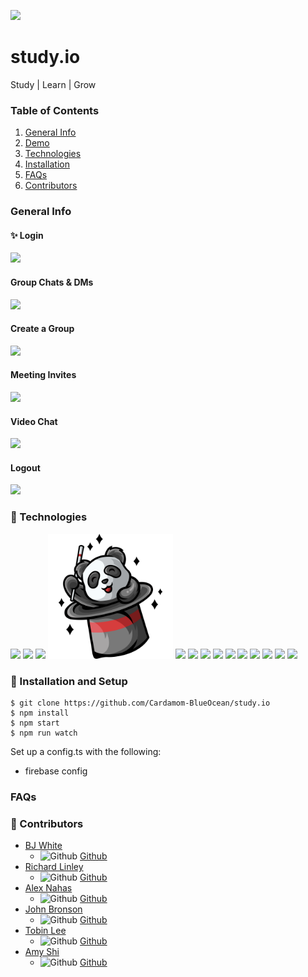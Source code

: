 ![](https://i.imgur.com/hPNYfXq.png)
# study.io
Study | Learn | Grow
### Table of Contents
1. [General Info](#🌳-General-Info)
2. [Demo](#✨-Demo)
3. [Technologies](#🧪-Technologies)
4. [Installation](#🚀-Installation)
5. [FAQs](#FAQS)
6. [Contributors](#🤝-Contributors)


### General Info


#### ✨ Login
![](https://imgur.com/Svwvsi7.gif)

#### Group Chats & DMs
![](https://imgur.com/RuGRgmw.gif)

#### Create a Group
![](https://imgur.com/EhUggEY.gif)

#### Meeting Invites
![](https://imgur.com/Id5uw7w.gif)

#### Video Chat
![](https://imgur.com/efI24k8.gif)

#### Logout
![](https://imgur.com/QIRAXZ7.gif)

### 🧪 Technologies
<img src="https://www.drupal.org/files/project-images/animate.png" width="200"/>
<img src="https://www.vectorlogo.zone/logos/babeljs/babeljs-ar21.svg" width="200"/>
<img src="https://www.bypeople.com/wp-content/uploads/2018/10/date-fns-js-featured-4.png" width="200"/>
<img src="https://github.com/faker-js/faker/raw/main/docs/public/logo.svg" width="200"/>
<img src="https://www.vectorlogo.zone/logos/firebase/firebase-ar21.svg" width="200"/>
<img src="https://www.vectorlogo.zone/logos/jquery/jquery-ar21.svg" width="200"/>
<img src="https://mui.com/static/logo.png" width="200"/>
<img src="https://www.vectorlogo.zone/logos/babeljs/babeljs-ar21.svg" width="200"/>
<img src="https://www.vectorlogo.zone/logos/reactjs/reactjs-ar21.svg" width="200"/>
<img src="https://redux.js.org/img/redux-logo-landscape.png" width="200"/>
<img src="https://raw.githubusercontent.com/styled-components/brand/master/styled-components.png" width="200"/>
<img src="https://www.vectorlogo.zone/logos/typescriptlang/typescriptlang-ar21.svg" width="200"/>
<img src="https://www.vectorlogo.zone/logos/twilio/twilio-ar21.svg" width="200"/>
<img src="https://www.vectorlogo.zone/logos/js_webpack/js_webpack-ar21.svg" width="200"/>


### 🚀 Installation and Setup
```
$ git clone https://github.com/Cardamom-BlueOcean/study.io
$ npm install
$ npm start
$ npm run watch
```
Set up a config.ts with the following:

* firebase config


### FAQs


### 🤝 Contributors
- [BJ White](https://www.linkedin.com/in/bj-white/)
  - ![Github](https://github.githubassets.com/images/modules/logos_page/GitHub-Mark.png) [Github]()
- [Richard Linley](https://www.linkedin.com/in/richard-linley/)
  - ![Github](https://github.githubassets.com/images/modules/logos_page/GitHub-Mark.png) [Github](https://github.com/rjLinley)
- [Alex Nahas](https://www.linkedin.com/in/alex-nahas/)
  - ![Github](https://github.githubassets.com/images/modules/logos_page/GitHub-Mark.png) [Github](https://github.com/rjLinley)
- [John Bronson](https://www.linkedin.com/in/john-bronson/)
  - ![Github](https://github.githubassets.com/images/modules/logos_page/GitHub-Mark.png) [Github](https://github.com/rjLinley)
- [Tobin Lee](https://www.linkedin.com/in/amy-shi218/)
  - ![Github](https://github.githubassets.com/images/modules/logos_page/GitHub-Mark.png) [Github](https://github.com/rjLinley)
- [Amy Shi](https://www.linkedin.com/in/amy-shi218/)
  - ![Github](https://github.githubassets.com/images/modules/logos_page/GitHub-Mark.png) [Github](https://github.com/rjLinley)
